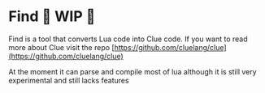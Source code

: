 # Find 🚧 WIP 🚧

Find is a tool that converts Lua code into Clue code. If you want to read more about Clue visit the repo [https://github.com/cluelang/clue](https://github.com/cluelang/clue)

At the moment it can parse and compile most of lua although it is still very experimental and still lacks features